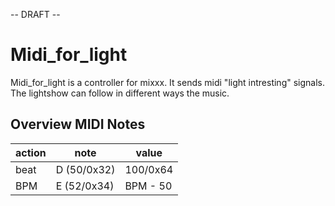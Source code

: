\-- DRAFT --

# Midi\_for\_light

Midi\_for\_light is a controller for mixxx. It sends midi "light
intresting" signals. The lightshow can follow in different ways the
music.

## Overview MIDI Notes

| action | note        | value    |
| ------ | ----------- | -------- |
| beat   | D (50/0x32) | 100/0x64 |
| BPM    | E (52/0x34) | BPM - 50 |
